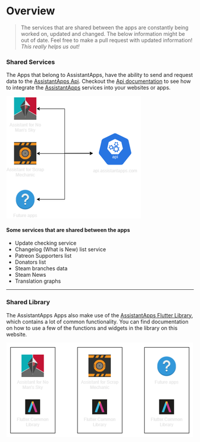 # Overview

> The services that are shared between the apps are constantly being worked on, updated and changed. The below information might be out of date. Feel free to make a pull request with updated information! _This really helps us out!_

### Shared Services
The Apps that belong to AssistantApps, have the ability to send and request data to the [AssistantApps Api][assistantAppsApi]. Checkout the [Api documentation][assistantAppsApi] to see how to integrate the [AssistantApps][assistantAppsApi] services into your websites or apps.

![assistantapps-overview-api](../assets/img/assistantapps-overview-api.png)

#### Some services that are shared between the apps

- Update checking service
- Changelog (What is New) list service
- Patreon Supporters list
- Donators list
- Steam branches data
- Steam News
- Translation graphs

---

### Shared Library
The AssistantApps Apps also make use of the [AssistantApps Flutter Library][assistantAppsCommonLibrary], which contains a lot of common functionality. You can find documentation on how to use a few of the functions and widgets in the library on this website.

![assistantapps-overview-library](../assets/img/assistantapps-overview-library.png)


<!-- Links used in the page -->
[assistantApps]: https://assistantapps.com?ref=assistantAppsDocs
[assistantAppsApi]: https://api.assistantapps.com?ref=assistantAppsDocs
[assistantAppsCommonLibrary]: https://github.com/AssistantApps/Flutter.Common?ref=assistantAppsDocs